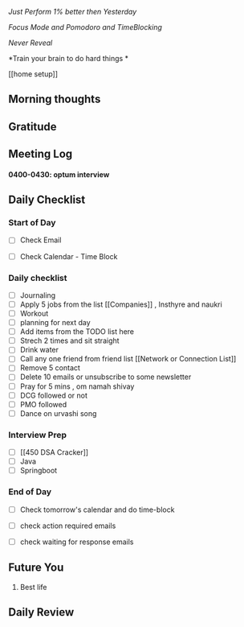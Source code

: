 *Just Perform 1% better then Yesterday*
 
 *Focus Mode and Pomodoro and TimeBlocking* 

 *Never Reveal*
 
*Train your brain to do hard things *


[[home setup]]

## Morning thoughts

## Gratitude

## Meeting Log

#### 0400-0430: optum interview 


## Daily Checklist 

### Start of Day

- [ ] Check Email

- [ ] Check Calendar - Time Block


### Daily checklist

- [ ] Journaling
- [ ] Apply 5 jobs from the list  [[Companies]] , Insthyre and naukri
- [ ] Workout
- [ ] planning for next day
- [ ] Add items from the TODO list here
- [ ] Strech 2 times and sit straight
- [ ] Drink water 
- [ ] Call any one friend from friend list [[Network or Connection List]]
- [ ] Remove 5 contact
- [ ] Delete 10 emails or unsubscribe to some newsletter
- [ ] Pray for 5 mins , om namah shivay
- [ ] DCG followed or not 
- [ ] PMO followed
- [ ] Dance on urvashi song 

### Interview Prep
- [ ] [[450 DSA Cracker]]
- [ ] Java 
- [ ] Springboot

### End of Day
- [ ] Check tomorrow's calendar and do time-block
- [ ] check action required emails
- [ ] check waiting for response emails 


## Future You
1. Best life 
## Daily Review  


